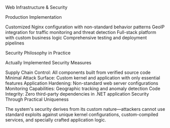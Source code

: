 Web Infrastructure & Security

Production Implementation

Customized Nginx configuration with non-standard behavior patterns
GeoIP integration for traffic monitoring and threat detection
Full-stack platform with custom business logic
Comprehensive testing and deployment pipelines


Security Philosophy in Practice

Actually Implemented Security Measures

Supply Chain Control: All components built from verified source code
Minimal Attack Surface: Custom kernel and application with only essential features
Application Hardening: Non-standard web server configurations
Monitoring Capabilities: Geographic tracking and anomaly detection
Code Integrity: Zero third-party dependencies in .NET application
Security Through Practical Uniqueness

The system's security derives from its custom nature—attackers cannot use standard exploits against unique kernel configurations, custom-compiled services, and specially crafted application logic.

